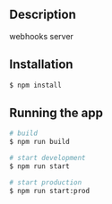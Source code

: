 ## Description

webhooks server

## Installation

```bash
$ npm install
```

## Running the app

```bash
# build
$ npm run build

# start development
$ npm run start

# start production
$ npm run start:prod
```
